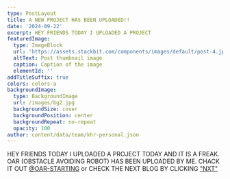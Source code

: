 ```yaml
---
type: PostLayout
title: A NEW PROJECT HAS BEEN UPLOADED!!
date: '2024-09-22'
excerpt: HEY FRIENDS TODAY I UPLOADED A PROJECT
featuredImage:
  type: ImageBlock
  url: 'https://assets.stackbit.com/components/images/default/post-4.jpeg'
  altText: Post thumbnail image
  caption: Caption of the image
  elementId: ''
addTitleSuffix: true
colors: colors-a
backgroundImage:
  type: BackgroundImage
  url: /images/bg2.jpg
  backgroundSize: cover
  backgroundPosition: center
  backgroundRepeat: no-repeat
  opacity: 100
author: content/data/team/khr-personal.json
---
```

HEY FRIENDS TODAY I UPLOADED A PROJECT TODAY AND IT IS A FREAK. OAR (OBSTACLE AVOIDING ROBOT) HAS BEEN UPLOADED BY ME. CHACK IT OUT [@OAR-STARTING](/project-one)   or CHECK THE NEXT BLOG BY CLICKING ["NXT"](/catkid-comic-club-reviw-1-to-3)
